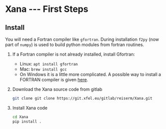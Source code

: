 # Xana --- First Steps

## Install

You will need a Fortran compiler like `gfortran`.
During installation `f2py` (now part of `numpy`) is used to build python modules from fortran routines.

1. If a Fortran compiler is not already installed, install Gfortran:
   * Linux: `apt install gfortran`
   * Mac: `brew install gcc`
   * On Windows it is a little more complicated. A possible way
     to install a FORTRAN compiler is given [here](https://www.scivision.co/windows-gcc-gfortran-cmake-make-install/).
3. Download the Xana source code from gitlab
   ```sh
   git clone git clone https://git.xfel.eu/gitlab/reiserm/Xana.git
   ```
   
2. Install Xana code
   ```sh
   cd Xana
   pip install .
   ```
